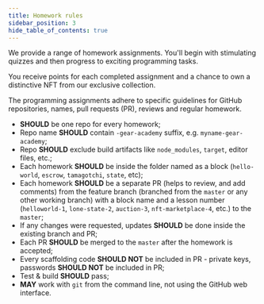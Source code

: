 ```yaml
---
title: Homework rules
sidebar_position: 3
hide_table_of_contents: true
---
```


We provide a range of homework assignments. You'll begin with stimulating quizzes and then progress to exciting programming tasks.

You receive points for each completed assignment and a chance to own a distinctive NFT from our exclusive collection.

The programming assignments adhere to specific guidelines for GitHub repositories, names, pull requests (PR), reviews and regular homework.

- **SHOULD** be one repo for every homework;
- Repo name **SHOULD** contain `-gear-academy` suffix, e.g. `myname-gear-academy`;
- Repo **SHOULD** exclude build artifacts like `node_modules`, `target`, editor files, etc.;
- Each homework **SHOULD** be inside the folder named as a block (`hello-world`, `escrow`, `tamagotchi`, `state`, etc);
- Each homework **SHOULD** be a separate PR (helps to review, and add comments) from the feature branch (branched from the `master` or any other working branch) with a block name and a lesson number (`helloworld-1`, `lone-state-2`, `auction-3`, `nft-marketplace-4`, etc.) to the `master`;
- If any changes were requested, updates **SHOULD** be done inside the existing branch and PR;
- Each PR **SHOULD** be merged to the `master` after the homework is accepted;
- Every scaffolding code **SHOULD NOT** be included in PR - private keys, passwords **SHOULD NOT** be included in PR;
- Test & build **SHOULD** pass;
- **MAY** work with `git` from the command line, not using the GitHub web interface.
